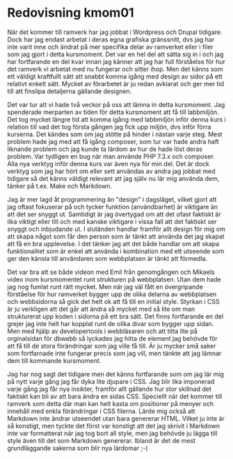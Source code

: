---
---
Redovisning kmom01
=========================

När det kommer till ramverk har jag jobbat i Wordpress och Drupal tidigare. Dock har jag endast arbetat i deras egna grafiska gränssnitt, dvs jag har inte varit inne och ändrat på mer specifika delar av ramverket eller i filer som jag gjort i detta kursmoment. Det var en hel del att sätta sig in i och jag har fortfarande en del kvar innan jag känner att jag har full förståelse för hur det ramverk vi arbetat med nu fungerar och sitter ihop. Men det känns som ett väldigt kraftfullt sätt att snabbt komma igång med design av sidor på ett relativt enkelt sätt. Mycket av förarbetet är ju redan avklarat och ger mer tid till att finslipa detaljerna gällande designen.  

Det var tur att vi hade två veckor på oss att lämna in detta kursmoment. Jag spenderade merparten av tiden för detta kursmoment att få till labbmiljön. Det tog mycket längre tid att komma igång med labbmiljön inför denna kurs i relation till vad det tog första gången jag fick upp miljön, dvs inför förra kurserna. Det kändes som om jag stötte på hinder i nästan varje steg. Mest problem hade jag med att få igång composer, som tur var hade andra haft liknande problem och jag kunde ta lärdom av hur de hade löst deras problem. Var tydligen en bug när man använde PHP 7.3.x och composer. Alla nya verktyg inför denna kurs var även nya för min del. Det är dock verktyg som jag har hört om eller sett användas av andra jag jobbat med tidigare så det känns väldigt relevant att jag själv nu lär mig använda dem, tänker på t.ex. Make och Markdown.

Jag är mer lagd åt programmering än "design" i dagsläget, vilket gjort att jag oftast fokuserar på och tycker funktion (användbarhet) är viktigare än att det ser snyggt ut. Samtidigt är jag övertygad om att det ofast faktiskt är lika viktigt eller till och med kanske viktigare i vissa fall att det faktiskt ser snyggt och inbjudande ut. I slutänden handlar framför allt design för mig om att skapa något som får den person som är tänkt att använda det jag skapat att få en bra upplevelse. I det tänker jag att det både handlar om att skapa funktionalitet som är enkel att använda i kombination med ett utseende som ger den känsla till användaren som webbplatsen är tänkt att förmedla.

Det var bra att se både videon med Emil från genomgången och Mikaels video inom kursmomentet runt strukturen på webbplatsen. Utan dem hade jag nog fumlat runt rätt mycket. Men när jag väl fått en övergripande förståelse för hur ramverket bygger upp de olika delarna av webbplatsen och webbsidorna så gick det helt ok att få till en initial style. Styrkan i CSS är ju verkligen att det går att ändra så mycket med så lite om man strukturerat upp koden i sidorna på ett bra sätt. Det finns fortfarande en del grejer jag inte helt har kopplat runt de olika divar som bygger upp sidan. Men med hjälp av developertools i webbläsaren och att titta lite på orginalsidan för dbwebb så lyckades jag hitta de element jag behövde för att få till de stora förändringar som jag ville få till. Är ju mycker små saker som fortfarnade inte fungerar precis som jag vill, men tänkte att jag lämnar dem till kommande kursmoment.

Jag har nog sagt det tidigare men det känns fortfarande som om jag lär mig på nytt varje gång jag får dyka lite djupare i CSS. Jag blir lika imponerad varje gång jag får nya insikter, framför allt gällande hur stor skillnad det faktiskt kan bli av att bara ändra en sidas CSS. Speciellt när det kommer till ramverk som detta där man kan helt kasta om positioner på menyer och innehåll med enkla förändringar i CSS filerna. Lärde mig också att Markdown inte ändrar utseendet utan bara genererar HTML. Vilket ju inte är så konstigt, men tyckte det först var konstigt att det jag skrivit i Markdown inte var formatterat när jag tog bort all style, men jag behövde ju lägga till style även till det som Markdown genererar. Ibland är det de mest grundläggande sakerna som blir nya lärdomar ;-)
